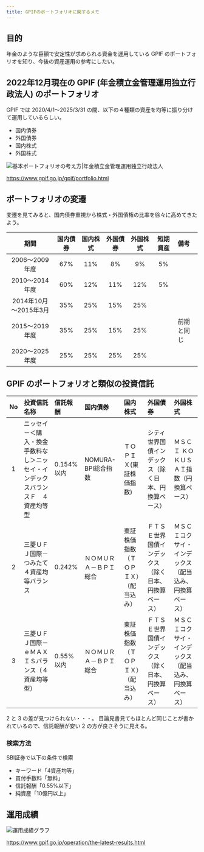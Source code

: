```yaml
---
title: GPIFのポートフォリオに関するメモ
---
```


## 目的

年金のような巨額で安定性が求められる資金を運用している GPIF のポートフォリオを知り、今後の資産運用の参考にしたい。

## 2022年12月現在の GPIF (年金積立金管理運用独立行政法人) のポートフォリオ

GPIF では 2020/4/1〜2025/3/31 の間、以下の４種類の資産を均等に振り分けて運用しているらしい。

- 国内債券
- 外国債券
- 国内株式
- 外国株式

![基本ポートフォリオの考え方|年金積立金管理運用独立行政法人](https://mryhryki.com/file/U3kqUVunMO9_IVTAnxBUoZQxOXcJeFOAJi2fVovv2U-Zm-s0.webp)

https://www.gpif.go.jp/gpif/portfolio.html

## ポートフォリオの変遷

変遷を見てみると、国内債券重視から株式・外国債権の比率を徐々に高めてきたよう。

|        期間        | 国内債券 | 国内株式 | 外国債券 | 外国株式 | 短期資産  | 備考    |
|:----------------:|:----:|:----:|:----:|:----:|:-----:|:------|
|   2006～2009年度    | 67%  | 11%  |  8%  |  9%  |  5%   |       |
|   2010～2014年度    | 60%  | 12%  | 11%  | 12%  |  5%   |       |
| 2014年10月～2015年3月 | 35%  | 25%  | 15%  | 25%  |       |       |
|   2015～2019年度    | 35%  | 25%  | 15%  | 25%  |       | 前期と同じ |
|   2020～2025年度    | 25%  | 25%  | 25%  | 25%  |       |       |

## GPIF のポートフォリオと類似の投資信託


| No  | 投資信託名称                                   | 信託報酬     | 国内債券           | 国内株式                | 外国債券                        | 外国株式                         |
|:---:|:-----------------------------------------|:---------|:---------------|:--------------------|:----------------------------|:-----------------------------|
|  1  | ニッセイ－＜購入・換金手数料なし＞ニッセイ・インデックスバランスＦ　４資産均等型 | 0.154%以内 | NOMURA-BPI総合指数 | ＴＯＰＩＸ(東証株価指数)       | シティ世界国債インデックス（除く日本、円換算ベース）  | ＭＳＣＩ ＫＯＫＵＳＡＩ指数（円換算ベース）       | 
|  2  | 三菱ＵＦＪ国際－つみたて４資産均等バランス                    | 0.242%   | ＮＯＭＵＲＡ－ＢＰＩ総合   | 東証株価指数（ＴＯＰＩＸ）（配当込み） | ＦＴＳＥ世界国債インデックス（除く日本、円換算ベース） | ＭＳＣＩコクサイ・インデックス（配当込み、円換算ベース） | 
|  3  | 三菱ＵＦＪ国際－ｅＭＡＸＩＳバランス（４資産均等型）               | 0.55%以内  | ＮＯＭＵＲＡ－ＢＰＩ総合   | 東証株価指数（ＴＯＰＩＸ）（配当込み） | ＦＴＳＥ世界国債インデックス（除く日本、円換算ベース） | ＭＳＣＩコクサイ・インデックス（配当込み、円換算ベース） |

2 と 3 の差が見つけられない・・・。
目論見書見てもほとんど同じことが書かれているので、信託報酬が安い 2 の方が良さそうに見える。

### 検索方法

SBI証券で以下の条件で検索

- キーワード「4資産均等」
- 買付手数料「無料」
- 信託報酬「0.55%以下」
- 純資産「10億円以上」

## 運用成績

![運用成績グラフ](https://mryhryki.com/file/U3gZ0LL-QQ3PJkTO0FOgFBmbqe_1PMXS-KOBy-cObG_NesTI.webp)

https://www.gpif.go.jp/operation/the-latest-results.html
